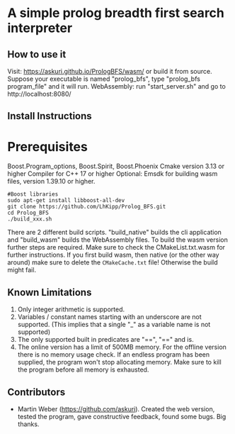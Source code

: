 A simple prolog breadth first search interpreter
================================================


How to use it
-------------
Visit: https://askuri.github.io/PrologBFS/wasm/
or build it from source.
Suppose your executable is named "prolog_bfs",
type "prolog_bfs program_file" and it will run.
WebAssembly: run "start_server.sh" and go to http://localhost:8080/

Install Instructions
--------------------
# Prerequisites
Boost.Program_options, Boost.Spirit, Boost.Phoenix
Cmake version 3.13 or higher
Compiler for C++ 17 or higher 
Optional: Emsdk for building wasm files, version 1.39.10 or higher.

```shell
#Boost libraries
sudo apt-get install libboost-all-dev
git clone https://github.com/LhKipp/Prolog_BFS.git
cd Prolog_BFS
./build_xxx.sh
```
There are 2 different build scripts. "build_native" builds the cli application and "build_wasm" builds the WebAssembly files.
To build the wasm version further steps are required. Make sure to check the CMakeList.txt.wasm for further instructions.
If you first build wasm, then native (or the other way around) make sure to delete the `CMakeCache.txt` file! Otherwise the build might fail.

Known Limitations
-----------------
1. Only integer arithmetic is supported.
2. Variables / constant names starting with an underscore are not supported. (This implies that a single "_" as a variable name is not supported)
3. The only supported built in predicates are "==", "\==" and is.
4. The online version has a limit of 500MB memory. For the offline version there is no memory usage check. If an endless program has been supplied, the program won't stop allocating memory. Make sure to kill the program before all memory is exhausted.



Contributors
------------
- Martin Weber (https://github.com/askuri). Created the web version, tested the program, gave constructive feedback, found some bugs. Big thanks.
